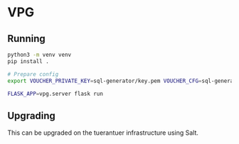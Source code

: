 # VPG

## Running

```bash
python3 -m venv venv
pip install .

# Prepare config
export VOUCHER_PRIVATE_KEY=sql-generator/key.pem VOUCHER_CFG=sql-generator/voucher.cfg VOUCHER_BIN=sql-generator/voucher FLASK_SECRET=asdf

FLASK_APP=vpg.server flask run
```

## Upgrading

This can be upgraded on the tuerantuer infrastructure using Salt.
